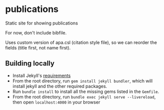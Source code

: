 # publications

Static site for showing publications

For now, don't include bibfile.

Uses custom version of apa.csl (citation style file), so we can reorder the
fields (title first, not name first).

## Building locally

- Install Jekyll's [requirements](https://jekyllrb.com/docs/installation/)
- From the root directory, run `gem install jekyll bundler`, which will install
  jekyll and the other required packages.
- Run `bundle install` to install all the missing gems listed in the `Gemfile`.
- From the root directory, run `bundle exec jekyll serve --livereload`, then
  open `localhost:4000` in your browser
